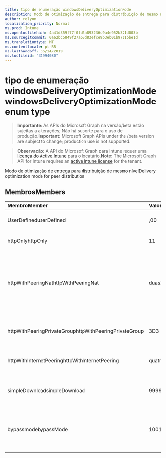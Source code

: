```yaml
---
title: tipo de enumeração windowsDeliveryOptimizationMode
description: Modo de otimização de entrega para distribuição de mesmo nível
author: rolyon
localization_priority: Normal
ms.prod: Intune
ms.openlocfilehash: 4a41d359f77f0fd2a893236c9a4e952b321d003b
ms.sourcegitcommit: 0a62bc5849f27a55d83efce9b3eb01b9711bbe1d
ms.translationtype: MT
ms.contentlocale: pt-BR
ms.lasthandoff: 06/14/2019
ms.locfileid: "34994080"
---
```

# <a name="windowsdeliveryoptimizationmode-enum-type"></a><span data-ttu-id="3e5b2-103">tipo de enumeração windowsDeliveryOptimizationMode</span><span class="sxs-lookup"><span data-stu-id="3e5b2-103">windowsDeliveryOptimizationMode enum type</span></span>

> <span data-ttu-id="3e5b2-104">**Importante:** As APIs do Microsoft Graph na versão/beta estão sujeitas a alterações; Não há suporte para o uso de produção.</span><span class="sxs-lookup"><span data-stu-id="3e5b2-104">**Important:** Microsoft Graph APIs under the /beta version are subject to change; production use is not supported.</span></span>

> <span data-ttu-id="3e5b2-105">**Observação:** A API do Microsoft Graph para Intune requer uma [licença do Active Intune](https://go.microsoft.com/fwlink/?linkid=839381) para o locatário.</span><span class="sxs-lookup"><span data-stu-id="3e5b2-105">**Note:** The Microsoft Graph API for Intune requires an [active Intune license](https://go.microsoft.com/fwlink/?linkid=839381) for the tenant.</span></span>

<span data-ttu-id="3e5b2-106">Modo de otimização de entrega para distribuição de mesmo nível</span><span class="sxs-lookup"><span data-stu-id="3e5b2-106">Delivery optimization mode for peer distribution</span></span>

## <a name="members"></a><span data-ttu-id="3e5b2-107">Membros</span><span class="sxs-lookup"><span data-stu-id="3e5b2-107">Members</span></span>
|<span data-ttu-id="3e5b2-108">Membro</span><span class="sxs-lookup"><span data-stu-id="3e5b2-108">Member</span></span>|<span data-ttu-id="3e5b2-109">Valor</span><span class="sxs-lookup"><span data-stu-id="3e5b2-109">Value</span></span>|<span data-ttu-id="3e5b2-110">Descrição</span><span class="sxs-lookup"><span data-stu-id="3e5b2-110">Description</span></span>|
|:---|:---|:---|
|<span data-ttu-id="3e5b2-111">UserDefined</span><span class="sxs-lookup"><span data-stu-id="3e5b2-111">userDefined</span></span>|<span data-ttu-id="3e5b2-112">,0</span><span class="sxs-lookup"><span data-stu-id="3e5b2-112">0</span></span>|<span data-ttu-id="3e5b2-113">Permite que o usuário defina.</span><span class="sxs-lookup"><span data-stu-id="3e5b2-113">Allow the user to set.</span></span>|
|<span data-ttu-id="3e5b2-114">httpOnly</span><span class="sxs-lookup"><span data-stu-id="3e5b2-114">httpOnly</span></span>|<span data-ttu-id="3e5b2-115">1</span><span class="sxs-lookup"><span data-stu-id="3e5b2-115">1</span></span>|<span data-ttu-id="3e5b2-116">Somente HTTP, sem emparelhamento</span><span class="sxs-lookup"><span data-stu-id="3e5b2-116">HTTP only, no peering</span></span>|
|<span data-ttu-id="3e5b2-117">httpWithPeeringNat</span><span class="sxs-lookup"><span data-stu-id="3e5b2-117">httpWithPeeringNat</span></span>|<span data-ttu-id="3e5b2-118">duas</span><span class="sxs-lookup"><span data-stu-id="3e5b2-118">2</span></span>|<span data-ttu-id="3e5b2-119">Padrão de so – http combinado com emparelhamento atrás do mesmo conversor de endereço de rede</span><span class="sxs-lookup"><span data-stu-id="3e5b2-119">OS default – Http blended with peering behind the same network address translator</span></span>|
|<span data-ttu-id="3e5b2-120">httpWithPeeringPrivateGroup</span><span class="sxs-lookup"><span data-stu-id="3e5b2-120">httpWithPeeringPrivateGroup</span></span>|<span data-ttu-id="3e5b2-121">3D</span><span class="sxs-lookup"><span data-stu-id="3e5b2-121">3</span></span>|<span data-ttu-id="3e5b2-122">HTTP combinado com emparelhamento em um grupo privado</span><span class="sxs-lookup"><span data-stu-id="3e5b2-122">HTTP blended with peering across a private group</span></span>|
|<span data-ttu-id="3e5b2-123">httpWithInternetPeering</span><span class="sxs-lookup"><span data-stu-id="3e5b2-123">httpWithInternetPeering</span></span>|<span data-ttu-id="3e5b2-124">quatro</span><span class="sxs-lookup"><span data-stu-id="3e5b2-124">4</span></span>|<span data-ttu-id="3e5b2-125">HTTP combinado com emparelhamento da Internet</span><span class="sxs-lookup"><span data-stu-id="3e5b2-125">HTTP blended with Internet peering</span></span>|
|<span data-ttu-id="3e5b2-126">simpleDownload</span><span class="sxs-lookup"><span data-stu-id="3e5b2-126">simpleDownload</span></span>|<span data-ttu-id="3e5b2-127">99</span><span class="sxs-lookup"><span data-stu-id="3e5b2-127">99</span></span>|<span data-ttu-id="3e5b2-128">Modo de download simples sem emparelhamento</span><span class="sxs-lookup"><span data-stu-id="3e5b2-128">Simple download mode with no peering</span></span>|
|<span data-ttu-id="3e5b2-129">bypassmode</span><span class="sxs-lookup"><span data-stu-id="3e5b2-129">bypassMode</span></span>|<span data-ttu-id="3e5b2-130">100</span><span class="sxs-lookup"><span data-stu-id="3e5b2-130">100</span></span>|<span data-ttu-id="3e5b2-131">Modo bypass.</span><span class="sxs-lookup"><span data-stu-id="3e5b2-131">Bypass mode.</span></span> <span data-ttu-id="3e5b2-132">Não usar otimização de entrega e usar BITS em vez disso</span><span class="sxs-lookup"><span data-stu-id="3e5b2-132">Do not use Delivery Optimization and use BITS instead</span></span>|





